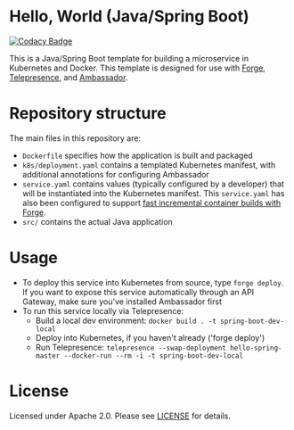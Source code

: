# Hello, World (Java/Spring Boot) 
[![Codacy Badge](https://app.codacy.com/project/badge/Grade/35220ca67e2242c19caf405ce3ab53d3)](https://www.codacy.com/manual/gsvk2734tp/hello-forge-springboot?utm_source=github.com&amp;utm_medium=referral&amp;utm_content=gsvk2734tp/hello-forge-springboot&amp;utm_campaign=Badge_Grade)

This is a Java/Spring Boot template for building a microservice in Kubernetes and Docker. This template is designed for use with [Forge](https://forge.sh), [Telepresence](https://www.telepresence.io), and [Ambassador](https://www.getambassador.io).

# Repository structure

The main files in this repository are:

* `Dockerfile` specifies how the application is built and packaged
* `k8s/deployment.yaml` contains a templated Kubernetes manifest, with additional annotations for configuring Ambassador
* `service.yaml` contains values (typically configured by a developer) that will be instantiated into the Kubernetes manifest. This `service.yaml` has also been configured to support [fast incremental container builds with Forge](https://forge.sh/docs/reference/customize-container-builds#enabling-incremental-builds).
* `src/` contains the actual Java application

# Usage

* To deploy this service into Kubernetes from source, type `forge deploy`. If you want to expose this service automatically through an API Gateway, make sure you've installed Ambassador first
* To run this service locally via Telepresence:
  * Build a local dev environment: `docker build . -t spring-boot-dev-local`
  * Deploy into Kubernetes, if you haven't already ('forge deploy')
  * Run Telepresence: `telepresence --swap-deployment hello-spring-master --docker-run --rm -i -t spring-boot-dev-local`

# License

Licensed under Apache 2.0. Please see [LICENSE](LICENSE) for details.
